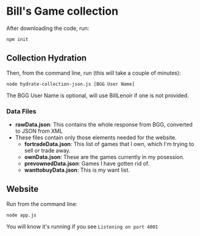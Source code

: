 # Bill's Game collection

After downloading the code, run:

`npm init`

## Collection Hydration

Then, from the command line, run (this will take a couple of minutes):

`node hydrate-collection-json.js [BGG User Name]`

The BGG User Name is optional, will use BillLenoir if one is not provided.

### Data Files
- **rawData.json**: This contains the whole response from BGG, converted to JSON from XML
- These files contain only those elements needed for the website.
    - **fortradeData.json**: This list of games that I own, which I'm trying to sell or trade away.
    - **ownData.json**: These are the games currently in my posession.
    - **prevownedData.json**: Games I have gotten rid of.
    - **wanttobuyData.json**: This is my want list.

## Website

Run from the command line:

`node app.js`

You will know it's running if you see `Listening on port 4001`